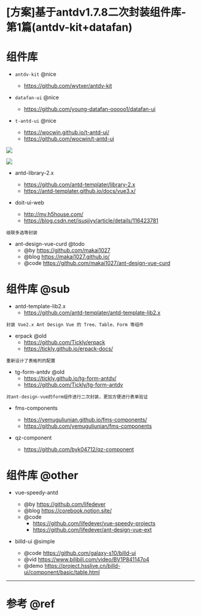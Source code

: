 # [方案]基于antdv1.7.8二次封装组件库-第1篇(antdv-kit+datafan)

# 组件库

- `antdv-kit` @nice
    - https://github.com/wytxer/antdv-kit

- `datafan-ui` @nice
    - https://github.com/young-datafan-ooooo1/datafan-ui

- `t-antd-ui` @nice
    - https://wocwin.github.io/t-antd-ui/
    - https://github.com/wocwin/t-antd-ui

![](https://luo0412.oss-cn-hangzhou.aliyuncs.com/1706078304431-b2WzCBKikbSe-image.png)

![](https://luo0412.oss-cn-hangzhou.aliyuncs.com/1706078445939-SWEHZ6rEiGrJ-image.png)

- antd-library-2.x
    - https://github.com/antd-templater/library-2.x
    - https://antd-templater.github.io/docs/vue3.x/

- doit-ui-web
    - http://my.h5house.com/
    - https://blog.csdn.net/isusjjyy/article/details/116423781

```
级联多选等封装
```


- ant-design-vue-curd @todo
    - @by https://github.com/makai1027
    - @blog https://makai1027.github.io/
    - @code https://github.com/makai1027/ant-design-vue-curd



# 组件库 @sub

- antd-template-lib2.x
    - https://github.com/antd-templater/antd-template-lib2.x

```
封装 Vue2.x Ant Design Vue 的 Tree、Table、Form 等组件
```

- erpack @old
    - https://github.com/Tickly/erpack
    - https://tickly.github.io/erpack-docs/

```
重新设计了表格列的配置
```

- tg-form-antdv @old
    - https://tickly.github.io/tg-form-antdv/
    - https://github.com/Tickly/tg-form-antdv

```
对ant-design-vue的form组件进行二次封装，更加方便进行表单验证
```

- fms-components
    - https://yemuguliunian.github.io/fms-components/
    - https://github.com/yemuguliunian/fms-components

- qz-component  
    - https://github.com/byk04712/qz-component


# 组件库 @other

- vue-speedy-antd
    - @by https://github.com/lifedever
    - @blog https://corebook.notion.site/
    - @code
        - https://github.com/lifedever/vue-speedy-projects
        - https://github.com/lifedever/ant-design-vue-ext

- billd-ui @simple
    - @code https://github.com/galaxy-s10/billd-ui
    - @vid https://www.bilibili.com/video/BV1P841147o4
    - @demo https://project.hsslive.cn/billd-ui/component/basic/table.html

---

# 参考 @ref